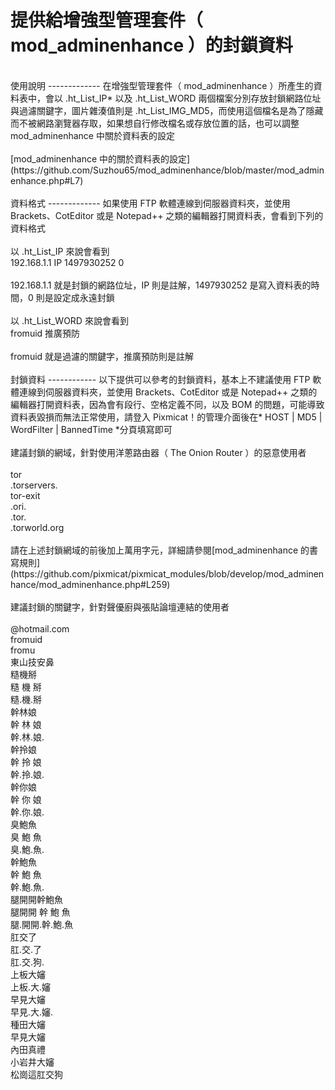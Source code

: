 提供給增強型管理套件（ mod_adminenhance ）的封鎖資料 
========
<br>
使用說明
-------------
在增強型管理套件（ mod_adminenhance ）所產生的資料表中，會以 .ht_List_IP* 以及 .ht_List_WORD 兩個檔案分別存放封鎖網路位址與過濾關鍵字，圖片雜湊值則是 .ht_List_IMG_MD5，而使用這個檔名是為了隱藏而不被網路瀏覽器存取，如果想自行修改檔名或存放位置的話，也可以調整 mod_adminenhance 中關於資料表的設定<br>
<br>
[mod_adminenhance 中的關於資料表的設定](https://github.com/Suzhou65/mod_adminenhance/blob/master/mod_adminenhance.php#L7)<br>
<br>
資料格式
-------------
如果使用 FTP 軟體連線到伺服器資料夾，並使用 Brackets、CotEditor 或是 Notepad++ 之類的編輯器打開資料表，會看到下列的資料格式<br>
<br>
以 .ht_List_IP 來說會看到<br>
192.168.1.1	IP	1497930252	0<br>
<br>
192.168.1.1 就是封鎖的網路位址，IP 則是註解，1497930252 是寫入資料表的時間，0 則是設定成永遠封鎖<br>
<br>
以 .ht_List_WORD 來說會看到<br>
fromuid	推廣預防<br>
<br>
fromuid 就是過濾的關鍵字，推廣預防則是註解<br>
<br>
封鎖資料
------------
以下提供可以參考的封鎖資料，基本上不建議使用 FTP 軟體連線到伺服器資料夾，並使用 Brackets、CotEditor 或是 Notepad++ 之類的編輯器打開資料表，因為會有段行、空格定義不同，以及 BOM 的問題，可能導致資料表毀損而無法正常使用，請登入 Pixmicat！的管理介面後在* HOST | MD5 | WordFilter | BannedTime *分頁填寫即可<br>
<br>
建議封鎖的網域，針對使用洋蔥路由器（ The Onion Router ）的惡意使用者<br>
<br>
tor<br>
.torservers.<br>
tor-exit<br>
.ori.<br>
.tor.<br>
.torworld.org<br>
<br>
請在上述封鎖網域的前後加上萬用字元，詳細請參閱[mod_adminenhance 的書寫規則](https://github.com/pixmicat/pixmicat_modules/blob/develop/mod_adminenhance/mod_adminenhance.php#L259)<br>
<br>
建議封鎖的關鍵字，針對聲優廚與張貼論壇連結的使用者<br>
<br>
@hotmail.com<br>
fromuid<br>
fromu<br>
東山技安鼻<br>
糙機掰<br>
糙 機 掰<br>
糙.機.掰<br>
幹林娘<br>
幹 林 娘<br>
幹.林.娘.<br>
幹拎娘<br>
幹 拎 娘<br>
幹.拎.娘.<br>
幹你娘<br>
幹 你 娘<br>
幹.你.娘.<br>
臭鮑魚<br>
臭 鮑 魚<br>
臭.鮑.魚.<br>
幹鮑魚<br>
幹 鮑 魚<br>
幹.鮑.魚.<br>
腿開開幹鮑魚<br>
腿開開 幹 鮑 魚<br>
腿.開開.幹.鮑.魚<br>
肛交了<br>
肛.交.了<br>
肛.交.狗.<br>
上板大嬸<br>
上板.大.嬸<br>
早見大嬸<br>
早見.大.嬸.<br>
種田大嬸<br>
早見大嬸<br>
內田真禮<br>
小岩井大嬸<br>
松崗這肛交狗<br>